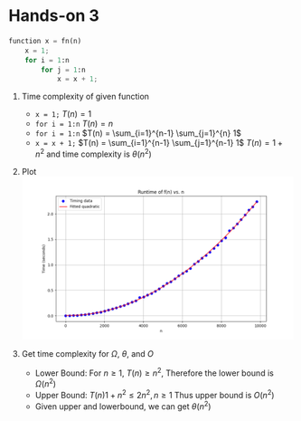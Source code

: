 # Hands-on 3

```python
function x = fn(n) 
    x = 1;
    for i = 1:n
        for j = 1:n
            x = x + 1;
```
1. Time complexity of given function
    * `x = 1;` $T(n) = 1$
    * `for i = 1:n` $T(n) = n$
    * `for i = 1:n` $T(n) = \sum_{i=1}^{n-1} \sum_{j=1}^{n} 1$
    * `x = x + 1;` $T(n) = \sum_{i=1}^{n-1} \sum_{j=1}^{n-1} 1$
$T(n) = 1 + n^2$ and time complexity is $\theta(n^2)$

2. Plot
![Runtime of f(n) vs n](./runtime_plot.png)

3. Get time complexity for $\Omega$, $\theta$, and $O$
    * Lower Bound: For $n ≥ 1$, $T(n) ≥ n^2$, Therefore the lower bound is $\Omega(n^2)$
    * Upper Bound: $T(n) 1 + n^2 ≤ 2n^2, n ≥ 1$ Thus upper bound is $O(n^2)$
    * Given upper and lowerbound, we can get $\theta(n^2)$

